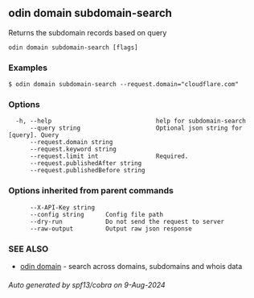 ## odin domain subdomain-search

Returns the subdomain records based on query

```
odin domain subdomain-search [flags]
```

### Examples

```
$ odin domain subdomain-search --request.domain="cloudflare.com"
```

### Options

```
  -h, --help                             help for subdomain-search
      --query string                     Optional json string for [query]. Query
      --request.domain string            
      --request.keyword string           
      --request.limit int                Required. 
      --request.publishedAfter string    
      --request.publishedBefore string   
```

### Options inherited from parent commands

```
      --X-API-Key string   
      --config string      Config file path
      --dry-run            Do not send the request to server
      --raw-output         Output raw json response
```

### SEE ALSO

* [odin domain](odin_domain.md)	 - search across domains, subdomains and whois data

###### Auto generated by spf13/cobra on 9-Aug-2024
